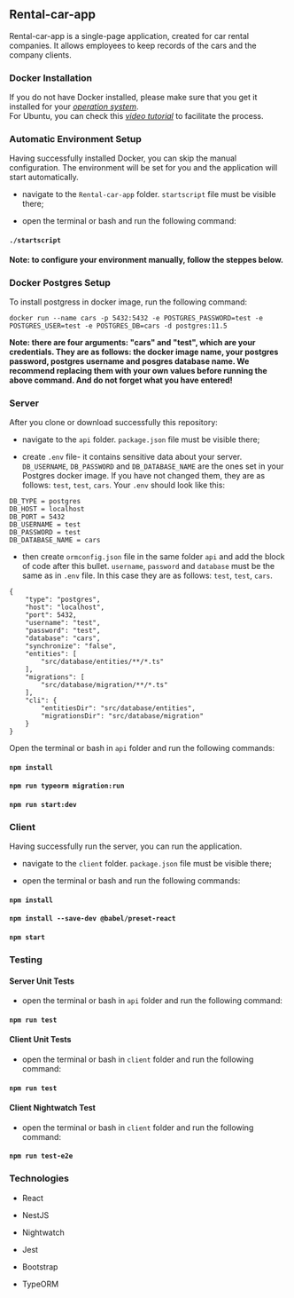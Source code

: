 ## Rental-car-app

Rental-car-app is a single-page application, created for car rental companies. It allows employees to keep records of the cars and the company clients.

### Docker Installation

If you do not have Docker installed, please make sure that you get it installed for your *[operation system](https://docs.docker.com/install/)*.<br>
For Ubuntu, you can check this *[video tutorial](https://www.youtube.com/watch?v=BahPNhvlKGU)* to facilitate the process.

### Automatic Environment Setup

Having successfully installed Docker, you can skip the manual configuration. The environment will be set for you and the application will start automatically. 

* navigate to the `Rental-car-app` folder. `startscript` file must be visible there;

* open the terminal or bash and run the following command:

#### **`./startscript`**

**Note: to configure your environment manually, follow the steppes below.**

### Docker Postgres Setup

To install postgress in docker image, run the following command:

```
docker run --name cars -p 5432:5432 -e POSTGRES_PASSWORD=test -e POSTGRES_USER=test -e POSTGRES_DB=cars -d postgres:11.5
```

**Note: there are four arguments: "cars" and "test", which are your credentials. They are as follows: the docker image name, your postgres password, postgres username and posgres database name. We recommend replacing them with your own values before running the above command. And do not forget what you have entered!**

### Server

After you clone or download successfully this repository:

* navigate to the `api` folder. `package.json` file must be visible there;

* create `.env` file- it contains sensitive data about your server. `DB_USERNAME`, `DB_PASSWORD` and `DB_DATABASE_NAME` are  the ones set in your Postgres docker image. If you have not changed them, they are as follows: `test`, `test`, `cars`. Your `.env` should look like this:

```
DB_TYPE = postgres
DB_HOST = localhost
DB_PORT = 5432
DB_USERNAME = test
DB_PASSWORD = test
DB_DATABASE_NAME = cars
```

* then create `ormconfig.json` file in the same folder `api` and add the block of code after this bullet. `username`, `password` and `database` must be the same as in `.env` file. In this case they are as follows: `test`, `test`, `cars`.

```
{
    "type": "postgres",
    "host": "localhost",
    "port": 5432,
    "username": "test",
    "password": "test",
    "database": "cars",
    "synchronize": "false",
    "entities": [
        "src/database/entities/**/*.ts"
    ],
    "migrations": [
        "src/database/migration/**/*.ts"
    ],
    "cli": {
        "entitiesDir": "src/database/entities",
        "migrationsDir": "src/database/migration"
    }
}
```

Open the terminal or bash in `api` folder and run the following commands:
 
#### **`npm install`**

#### **`npm run typeorm migration:run`**

#### **`npm run start:dev`**

### Client

Having successfully run the server, you can run the application.

* navigate to the `client` folder. `package.json` file must be visible there;

* open the terminal or bash and run the following commands:  

#### **`npm install`**

#### **`npm install --save-dev @babel/preset-react`**

#### **`npm start`**

### Testing

#### Server Unit Tests
* open the terminal or bash in `api` folder and run the following command:

#### **`npm run test`**

#### Client Unit Tests

* open the terminal or bash in `client` folder and run the following command:

#### **`npm run test`**

#### Client Nightwatch Test

* open the terminal or bash in `client` folder and run the following command:

#### **`npm run test-e2e`**

### Technologies

* React

* NestJS

* Nightwatch

* Jest

* Bootstrap

* TypeORM